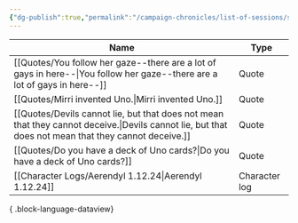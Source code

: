 ```yaml
---
{"dg-publish":true,"permalink":"/campaign-chronicles/list-of-sessions/session-13/","tags":["Event"]}
---
```



| Name                                                                                                                                                   | Type          |
| ------------------------------------------------------------------------------------------------------------------------------------------------------ | ------------- |
| [[Quotes/You follow her gaze--there are a lot of gays in here--\|You follow her gaze--there are a lot of gays in here--]]                           | Quote         |
| [[Quotes/Mirri invented Uno.\|Mirri invented Uno.]]                                                                                                 | Quote         |
| [[Quotes/Devils cannot lie, but that does not mean that they cannot deceive.\|Devils cannot lie, but that does not mean that they cannot deceive.]] | Quote         |
| [[Quotes/Do you have a deck of Uno cards?\|Do you have a deck of Uno cards?]]                                                                       | Quote         |
| [[Character Logs/Aerendyl 1.12.24\|Aerendyl 1.12.24]]                                                                                               | Character log |

{ .block-language-dataview}